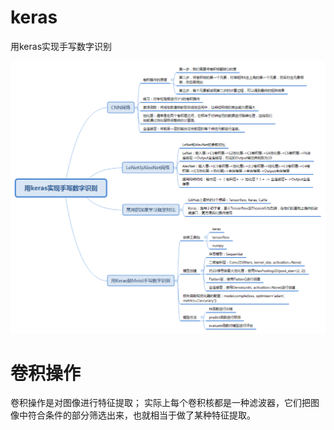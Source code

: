 # keras
用keras实现手写数字识别

![](keras.png)

# 卷积操作
卷积操作是对图像进行特征提取；
实际上每个卷积核都是一种滤波器，它们把图像中符合条件的部分筛选出来，也就相当于做了某种特征提取。


